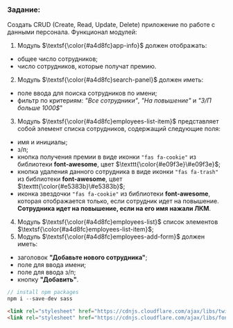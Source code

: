 ### Задание:

Создать CRUD (Create, Read, Update, Delete) приложение по работе с данными персонала. Функционал модулей:

1) Модуль $\textsf{\color{#a4d8fc}app-info}$ должен отображать: 
- общее число сотрудников;
- число сотрудников, которые получат премию.

2) Модуль $\textsf{\color{#a4d8fc}search-panel}$ должен иметь:
- поле ввода для поиска сотрудников по имени;
- фильтр по критериям: *"Все сотрудники"*, *"На повышение"* и *"З/П больше 1000$*"

3) Модуль $\textsf{\color{#a4d8fc}employees-list-item}$ представляет собой элемент списка сотрудников, содержащий следующие поля:
- имя и инициалы;
- з/п;
- кнопка получения премии в виде иконки `"fas fa-cookie"` из библиотеки **font-awesome**, цвет $`\texttt{\color{#e09f3e}\#e09f3e}`$;
- кнопка удаления данного сотрудника в виде иконки `"fas fa-trash"` из библиотеки **font-awesome**, цвет $`\texttt{\color{#e5383b}\#e5383b}`$;
- иконка звездочки `"fas fa-cookie"` из библиотеки **font-awesome**, которая отображается только, если сотрудник идет на повышение. **Сотрудника идет на повышение, если на его имя нажали ЛКМ**.
4) Модуль $\textsf{\color{#a4d8fc}employees-list}$ список элементов $\textsf{\color{#a4d8fc}employees-list-item}$;
5) Модуль $\textsf{\color{#a4d8fc}employees-add-form}$ должен иметь:
- заголовок **"Добавьте нового сотрудника"**;
- поле для ввода имени;
- поле для ввода з/п;
- кнопку **"Добавить"**.

```javascript
// install npm packages
npm i --save-dev sass
```
```html
<link rel="stylesheet" href="https://cdnjs.cloudflare.com/ajax/libs/twitter-bootstrap/5.3.2/css/bootstrap.min.css" />
<link rel="stylesheet" href="https://cdnjs.cloudflare.com/ajax/libs/font-awesome/6.4.2/css/all.min.css" />
```